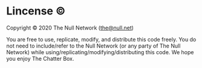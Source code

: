 # Lincense :copyright:
Copyright :copyright: 2020 The Null Network ([the@null.net](mailto:the@null.net))

You are free to use, replicate, modify, and distribute this code freely. You do not need to include/refer to the Null Network (or any party of The Null Network) while using/replicating/modifying/distributing this code. We hope you enjoy The Chatter Box.
